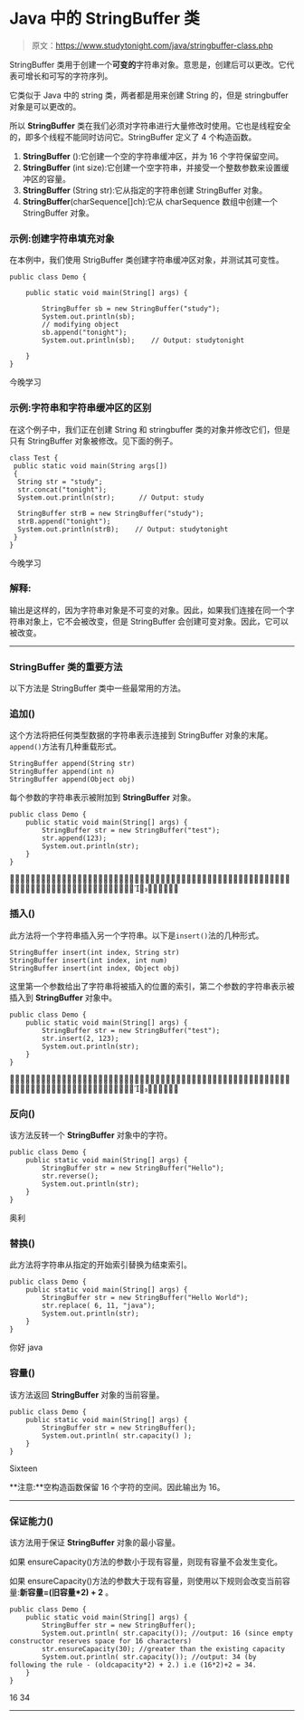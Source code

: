# Java 中的 StringBuffer 类

> 原文：<https://www.studytonight.com/java/stringbuffer-class.php>

StringBuffer 类用于创建一个**可变的**字符串对象。意思是，创建后可以更改。它代表可增长和可写的字符序列。

它类似于 Java 中的 string 类，两者都是用来创建 String 的，但是 stringbuffer 对象是可以更改的。

所以 **StringBuffer** 类在我们必须对字符串进行大量修改时使用。它也是线程安全的，即多个线程不能同时访问它。StringBuffer 定义了 4 个构造函数。

1.  **StringBuffer** ():它创建一个空的字符串缓冲区，并为 16 个字符保留空间。
2.  **StringBuffer** (int size):它创建一个空字符串，并接受一个整数参数来设置缓冲区的容量。
3.  **StringBuffer** (String str):它从指定的字符串创建 StringBuffer 对象。
4.  **StringBuffer**(charSequence[]ch):它从 charSequence 数组中创建一个 StringBuffer 对象。

### 示例:创建字符串填充对象

在本例中，我们使用 StrigBuffer 类创建字符串缓冲区对象，并测试其可变性。

```
public class Demo {

	public static void main(String[] args) {

		StringBuffer sb = new StringBuffer("study");
		System.out.println(sb);
		// modifying object
		sb.append("tonight");
		System.out.println(sb);    // Output: studytonight

	}
} 
```

今晚学习

### 示例:字符串和字符串缓冲区的区别

在这个例子中，我们正在创建 String 和 stringbuffer 类的对象并修改它们，但是只有 StringBuffer 对象被修改。见下面的例子。

```
class Test {
 public static void main(String args[])
 {
  String str = "study";
  str.concat("tonight");
  System.out.println(str);      // Output: study

  StringBuffer strB = new StringBuffer("study");
  strB.append("tonight");
  System.out.println(strB);    // Output: studytonight
 }
} 
```

今晚学习

### 解释:

输出是这样的，因为字符串对象是不可变的对象。因此，如果我们连接在同一个字符串对象上，它不会被改变，但是 StringBuffer 会创建可变对象。因此，它可以被改变。

* * *

### StringBuffer 类的重要方法

以下方法是 StringBuffer 类中一些最常用的方法。

### 追加()

这个方法将把任何类型数据的字符串表示连接到 StringBuffer 对象的末尾。`append()`方法有几种重载形式。

```
StringBuffer append(String str)
StringBuffer append(int n)
StringBuffer append(Object obj) 
```

每个参数的字符串表示被附加到 **StringBuffer** 对象。

```
public class Demo {
	public static void main(String[] args) {
		StringBuffer str = new StringBuffer("test");
		str.append(123);
		System.out.println(str);
	}
} 
```



### 插入()

此方法将一个字符串插入另一个字符串。以下是`insert()`法的几种形式。

```
StringBuffer insert(int index, String str)
StringBuffer insert(int index, int num)
StringBuffer insert(int index, Object obj) 
```

这里第一个参数给出了字符串将被插入的位置的索引，第二个参数的字符串表示被插入到 **StringBuffer** 对象中。

```
public class Demo {
	public static void main(String[] args) {
		StringBuffer str = new StringBuffer("test");
		str.insert(2, 123);
		System.out.println(str);
	}
} 
```



### 反向()

该方法反转一个 **StringBuffer** 对象中的字符。

```
public class Demo {
	public static void main(String[] args) {
		StringBuffer str = new StringBuffer("Hello");
		str.reverse();
		System.out.println(str);
	}
} 
```

奥利

### 替换()

此方法将字符串从指定的开始索引替换为结束索引。

```
public class Demo {
	public static void main(String[] args) {
		StringBuffer str = new StringBuffer("Hello World");
		str.replace( 6, 11, "java");
		System.out.println(str);
	}
}
```

你好 java

### 容量()

该方法返回 **StringBuffer** 对象的当前容量。

```
public class Demo {
	public static void main(String[] args) {
		StringBuffer str = new StringBuffer();
		System.out.println( str.capacity() );
	}
} 
```

Sixteen

**注意:**空构造函数保留 16 个字符的空间。因此输出为 16。

* * *

### 保证能力()

该方法用于保证 **StringBuffer** 对象的最小容量。

如果 ensureCapacity()方法的参数小于现有容量，则现有容量不会发生变化。

如果 ensureCapacity()方法的参数大于现有容量，则使用以下规则会改变当前容量:**新容量=(旧容量*2) + 2** 。

```
public class Demo {
	public static void main(String[] args) {
		StringBuffer str = new StringBuffer();
		System.out.println( str.capacity()); //output: 16 (since empty constructor reserves space for 16 characters)
		str.ensureCapacity(30); //greater than the existing capacity
		System.out.println( str.capacity()); //output: 34 (by following the rule - (oldcapacity*2) + 2.) i.e (16*2)+2 = 34.
	}
} 
```

16 34

* * *